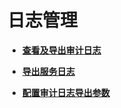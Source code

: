# 日志管理<a name="ZH-CN_TOPIC_0173397570"></a>

-   **[查看及导出审计日志](查看及导出审计日志.md)**  

-   **[导出服务日志](导出服务日志.md)**  

-   **[配置审计日志导出参数](配置审计日志导出参数.md)**  


